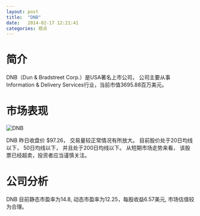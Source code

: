 ```yaml
---
layout: post
title:  "DNB"
date:   2014-02-17 12:21:41
categories: 观点
---
```


# 简介
DNB（Dun & Bradstreet Corp.）是USA著名上市公司，
公司主要从事Information & Delivery Services行业，当前市值3695.88百万美元。

# 市场表现

![DNB](http://finviz.com/chart.ashx?t=DNB&ty=c&ta=1&p=d&s=l)

DNB 昨日收盘价 $97.26，
交易量较正常情况有所放大。
目前股价处于20日均线以下，
50日均线以下，
并且处于200日均线以下。
从短期市场走势来看，
该股票已经超卖，投资者应当谨慎关注。

# 公司分析
DNB 目前静态市盈率为14.8, 动态市盈率为12.25，每股收益6.57美元,
市场估值较为合理。
